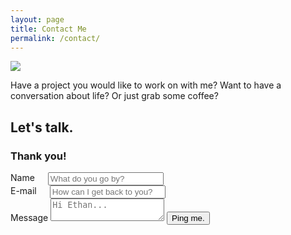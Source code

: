 ```yaml
---
layout: page
title: Contact Me
permalink: /contact/
---
```

![][contact-header]

Have a project you would like to work on with me? Want to have a conversation about life? Or just grab some coffee?

## Let's talk.
<form id="contact-form" class="contact-form" action="//formspree.io/ethanchiou@berkeley.edu" method="POST">
  <div id="contact-overlay" class="contact-overlay">
    <h3 class="u-vertical-align">Thank you!</h3>
  </div>
  <div class="row">
    <div class="six columns">
      <label for="nameInput" class="input-label">Name</label>
      <input id="name-input" class="u-full-width" placeholder="What do you go by?" name="name" type="text" required>
    </div>
    <div class="six columns">
      <label for="emailInput" class="input-label">E-mail</label>
      <input id="email-input" class="u-full-width" placeholder="How can I get back to you?" name="email" type="email" required>
    </div>
  </div>
  <label for="exampleMessage" class="input-label">Message</label>
  <textarea id="message-input" class="u-full-width contact-textarea" placeholder="Hi Ethan..." name="message" required></textarea>
  <input type="hidden" name="_subject" value="A message for Ethan." />
  <input type="text" name="_gotcha" style="display:none" />
  <button class="u-full-width submit-button" type="submit" id="contact-submit">Ping me.</button>
</form>

[contact-header]: /images/contact.jpg
